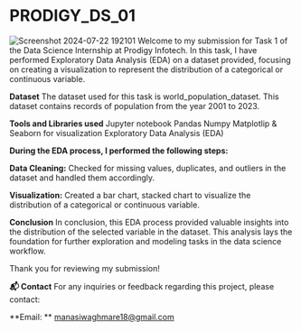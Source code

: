 # PRODIGY_DS_01
![Screenshot 2024-07-22 192101](https://github.com/user-attachments/assets/099b3ad5-fbd3-4a44-a72a-8dd97bd4f837)
Welcome to my submission for Task 1 of the Data Science Internship at Prodigy Infotech. In this task, I have performed Exploratory Data Analysis (EDA) on a dataset provided, focusing on creating a visualization to represent the distribution of a categorical or continuous variable.

**Dataset**
The dataset used for this task is world_population_dataset. This dataset contains records of population from the year 2001 to 2023.

**Tools and Libraries used**
Jupyter notebook
Pandas
Numpy
Matplotlip & Seaborn for visualization
Exploratory Data Analysis (EDA)

**During the EDA process, I performed the following steps:**

**Data Cleaning:** 
Checked for missing values, duplicates, and outliers in the dataset and handled them accordingly.

**Visualization:** 
Created a bar chart, stacked chart to visualize the distribution of a categorical or continuous variable.

**Conclusion**
In conclusion, this EDA process provided valuable insights into the distribution of the selected variable in the dataset. This analysis lays the foundation for further exploration and modeling tasks in the data science workflow.

Thank you for reviewing my submission!

**📬 Contact**
For any inquiries or feedback regarding this project, please contact:

**Email: ** manasiwaghmare18@gmail.com
